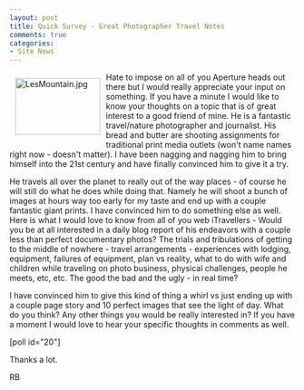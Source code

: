 ```yaml
---
layout: post
title: Quick Survey - Great Photographer Travel Notes
comments: true
categories:
- Site News
---
```

<a rel="lightbox" href="/wp-content/uploads/2010/07/LesMountain.jpg"><img title="LesMountain.jpg" src="/wp-content/uploads/2010/07/.thumbs/.LesMountain.jpg" border="0" alt="LesMountain.jpg" hspace="10" vspace="10" width="150" height="100" align="left" /></a>Hate to impose on all of you Aperture heads out there but I would really appreciate your input on something. If you have a minute I would like to know your thoughts on a topic that is of great interest to a good friend of mine. He is a fantastic travel/nature photographer and journalist. His bread and butter are shooting assignments for traditional print media outlets (won't name names right now - doesn't matter). I have been nagging and nagging him to bring himself into the 21st century and have finally convinced him to give it a try.

He travels all over the planet to really out of the way places - of course he will still do what he does while doing that. Namely he will shoot a bunch of images at hours way too early for my taste and end up with a couple fantastic giant prints. I have convinced him to do something else as well. Here is what I would love to know from all of you web iTravellers - Would you be at all interested in a daily blog report of his endeavors with a couple less than perfect documentary photos? The trials and tribulations of getting to the middle of nowhere - travel arrangements - experiences with lodging, equipment, failures of equipment, plan vs reality, what to do with wife and children while traveling on photo business, physical challenges, people he meets, etc, etc. The good the bad and the ugly - in real time?

I have convinced him to give this kind of thing a whirl vs just ending up with a couple page story and 10 perfect images that see the light of day. What do you think? Any other things you would be really interested in? If you have a moment I would love to hear your specific thoughts in comments as well.

[poll id="20"]

Thanks a lot.

RB